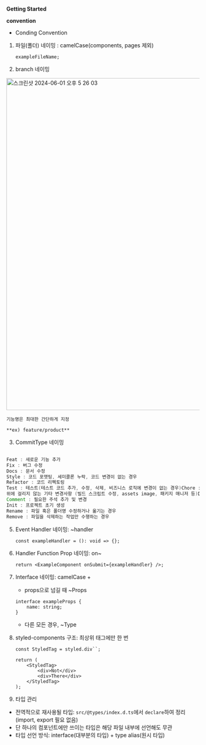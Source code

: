 **Getting Started**

**convention**

- Conding Convention
1. 파일(폴더) 네이밍 : camelCase(components, pages 제외)
    
    `exampleFileName;`
    
2. branch 네이밍
    
  <img width="865" alt="스크린샷 2024-06-01 오후 5 26 03" src="https://github.com/mju-likelion/12th-crossover-web-2/assets/108206432/b8cd22e1-c0be-43b7-9184-36387d9fa0c9">

    기능명은 최대한 간단하게 지정
    
    **ex) feature/product**
    
3. CommitType 네이밍
```java
	
Feat : 새로운 기능 추가
Fix : 버그 수정
Docs : 문서 수정
Style : 코드 포맷팅, 세미콜론 누락, 코드 변경이 없는 경우
Refactor : 코드 리펙토링
Test : 테스트(테스트 코드 추가, 수정, 삭제, 비즈니스 로직에 변경이 없는 경우)Chore :
위에 걸리지 않는 기타 변경사항 (빌드 스크립트 수정, assets image, 패키지 매니저 등)Design : CSS 등 사용자 UI 디자인 변경
Comment : 필요한 주석 추가 및 변경
Init : 프로젝트 초기 생성
Rename : 파일 혹은 폴더명 수정하거나 옮기는 경우
Remove : 파일을 삭제하는 작업만 수행하는 경우

```

5. Event Handler 네이밍: ~handler
    
    ```
    const exampleHandler = (): void => {};
    ```
    
6. Handler Function Prop 네이밍: on~
    
    ```
    return <ExampleComponent onSubmit={exampleHandler} />;
    ```
    
7. Interface 네이밍: camelCase +
    - props으로 넘길 때 ~Props
    
    ```
    interface exampleProps {
        name: string;
    }
    ```
    
    - 다른 모든 경우, ~Type
8. styled-components 구조: 최상위 태그에만 한 번
    
    ```
    const StyledTag = styled.div``;
    
    return (
        <StyledTag>
            <div>Not</div>
            <div>There</div>
        </StyledTag>
    );
    ```
    
9. 타입 관리
- 전역적으로 재사용될 타입: `src/@types/index.d.ts`에서 `declare`하여 정리(import, export 필요 없음)
- 단 하나의 컴포넌트에만 쓰이는 타입은 해당 파일 내부에 선언해도 무관
- 타입 선언 방식: interface(대부분의 타입) + type alias(원시 타입)
